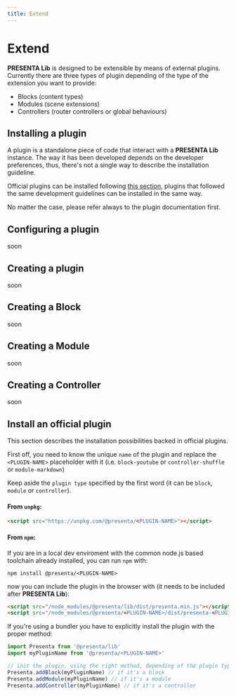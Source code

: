 ```yaml
---
title: Extend
---
```


# Extend

**PRESENTA Lib** is designed to be extensible by means of external plugins. Currently there are three types of plugin depending of the type of the extension you want to provide:

- Blocks (content types)
- Modules (scene extensions)
- Controllers (router controllers or global behaviours)



## Installing a plugin

A plugin is a standalone piece of code that interact with a **PRESENTA Lib** instance. The way it has been developed depends on the developer preferences, thus, there's not a single way to describe the installation guideline.

Official plugins can be installed following [this section](#install-an-official-plugin), plugins that followed the same development guidelines can be installed in the same way.

No matter the case, please refer always to the plugin documentation first.



## Configuring a plugin

soon

## Creating a plugin

soon

## Creating a Block

soon

## Creating a Module

soon

## Creating a Controller

soon



## Install an official plugin

This section describes the installation possibilities backed in official plugins.

First off, you need to know the unique `name` of the plugin and replace the `<PLUGIN-NAME>` placeholder with it (i.e. `block-youtube` or `controller-shuffle` or `module-markdown`)

Keep aside the `plugin type` specified by the first word (it can be `block`, `module` or `controller`).

#### From `unpkg`:

```html
<script src="https://unpkg.com/@presenta/<PLUGIN-NAME>"></script>
```

#### From `npm`:

If you are in a local dev enviroment with the common node.js based toolchain already installed, you can run `npm` with:

```shell
npm install @presenta/<PLUGIN-NAME>
```

now you can include the plugin in the browser with (it needs to be included after **PRESENTA Lib**):

```html
<script src="/node_modules/@presenta/lib/dist/presenta.min.js"></script>
<script src="/node_modules/@presenta/<PLUGIN-NAME>/dist/presenta-<PLUGIN-NAME>.min.js"></script>
```

If you're using a bundler you have to explicitly install the plugin with the proper method:

```js
import Presenta from '@presenta/lib'
import myPluginName from '@presenta/<PLUGIN-NAME>'

// init the plugin, using the right method, depending of the plugin type:
Presenta.addBlock(myPluginName) // if it's a block
Presenta.addModule(myPluginName) // if it's a module
Presenta.addController(myPluginName) // if it's a controller
```

## 